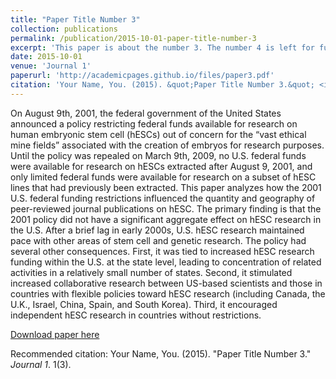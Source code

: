 ```yaml
---
title: "Paper Title Number 3"
collection: publications
permalink: /publication/2015-10-01-paper-title-number-3
excerpt: 'This paper is about the number 3. The number 4 is left for future work.'
date: 2015-10-01
venue: 'Journal 1'
paperurl: 'http://academicpages.github.io/files/paper3.pdf'
citation: 'Your Name, You. (2015). &quot;Paper Title Number 3.&quot; <i>Journal 1</i>. 1(3).'
---
```

On August 9th, 2001, the federal government of the United States announced a policy restricting federal funds available for research on human embryonic stem cell (hESCs) out of concern for the “vast ethical mine fields” associated with the creation of embryos for research purposes. Until the policy was repealed on March 9th, 2009, no U.S. federal funds were available for research on hESCs extracted after August 9, 2001, and only limited federal funds were available for research on a subset of hESC lines that had previously been extracted. This paper analyzes how the 2001 U.S. federal funding restrictions influenced the quantity and geography of peer-reviewed journal publications on hESC. The primary finding is that the 2001 policy did not have a significant aggregate effect on hESC research in the U.S. After a brief lag in early 2000s, U.S. hESC research maintained pace with other areas of stem cell and genetic research. The policy had several other consequences. First, it was tied to increased hESC research funding within the U.S. at the state level, leading to concentration of related activities in a relatively small number of states. Second, it stimulated increased collaborative research between US-based scientists and those in countries with flexible policies toward hESC research (including Canada, the U.K., Israel, China, Spain, and South Korea). Third, it encouraged independent hESC research in countries without restrictions.

[Download paper here](http://journals.plos.org/plosone/article?id=10.1371/journal.pone.0120052)

Recommended citation: Your Name, You. (2015). "Paper Title Number 3." <i>Journal 1</i>. 1(3).
